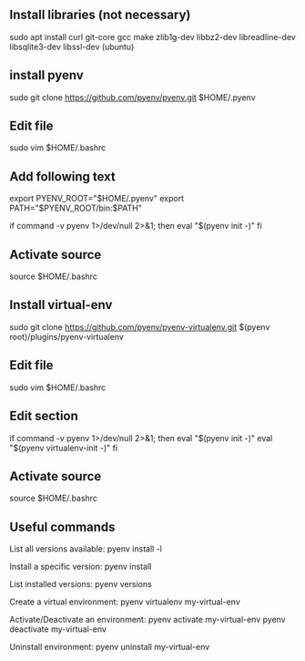 Install libraries (not necessary)
---------------------------------
sudo apt install curl git-core gcc make zlib1g-dev libbz2-dev libreadline-dev libsqlite3-dev libssl-dev (ubuntu)


install pyenv
-------------
sudo git clone https://github.com/pyenv/pyenv.git $HOME/.pyenv


Edit file
---------
sudo vim $HOME/.bashrc


Add following text
------------------
export PYENV_ROOT="$HOME/.pyenv"
export PATH="$PYENV_ROOT/bin:$PATH"

if command -v pyenv 1>/dev/null 2>&1; then
  eval "$(pyenv init -)"
fi


Activate source
---------------
source $HOME/.bashrc


Install virtual-env
-------------------
sudo git clone https://github.com/pyenv/pyenv-virtualenv.git $(pyenv root)/plugins/pyenv-virtualenv


Edit file
---------
sudo vim $HOME/.bashrc


Edit section
------------
if command -v pyenv 1>/dev/null 2>&1; then
  eval "$(pyenv init -)"
  eval "$(pyenv virtualenv-init -)"
fi


Activate source
---------------
source $HOME/.bashrc



Useful commands
---------------
List all versions available: 
pyenv install -l

Install a specific version: 
pyenv install <version>

List installed versions:
pyenv versions

Create a virtual environment: 
pyenv virtualenv <version> my-virtual-env


Activate/Deactivate an environment: 
pyenv activate my-virtual-env
pyenv deactivate my-virtual-env

Uninstall environment: 
pyenv uninstall my-virtual-env

